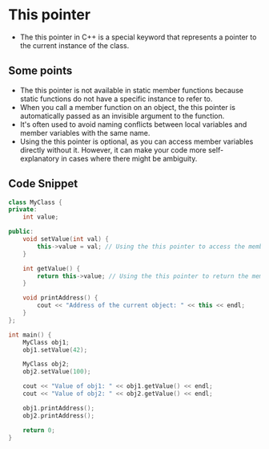 # This pointer

- The this pointer in C++ is a special keyword that represents a pointer to the current instance of the class. 

## Some points 

- The this pointer is not available in static member functions because static functions do not have a specific instance to refer to.
- When you call a member function on an object, the this pointer is automatically passed as an invisible argument to the function.
- It's often used to avoid naming conflicts between local variables and member variables with the same name.
- Using the this pointer is optional, as you can access member variables directly without it. However, it can make your code more self-explanatory in cases where there might be ambiguity.

## Code Snippet

```cpp
class MyClass {
private:
    int value;

public:
    void setValue(int val) {
        this->value = val; // Using the this pointer to access the member variable
    }

    int getValue() {
        return this->value; // Using the this pointer to return the member variable
    }

    void printAddress() {
        cout << "Address of the current object: " << this << endl;
    }
};

int main() {
    MyClass obj1;
    obj1.setValue(42);

    MyClass obj2;
    obj2.setValue(100);

    cout << "Value of obj1: " << obj1.getValue() << endl;
    cout << "Value of obj2: " << obj2.getValue() << endl;

    obj1.printAddress();
    obj2.printAddress();

    return 0;
}
```